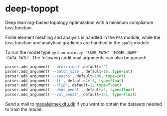# deep-topopt
Deep learning-based topology optimization with a minimum compliance loss function.

Finite element meshing and analysis is handled in the `FEA` module, while the loss function and analytical gradients are handled in the `spalg` module.

To run the model type `python main.py 'SAVE_PATH' 'MODEL_NAME' 'DATA_PATH'`. The following additional arguments can also be parsed:

```python
parser.add_argument('--pretrained',default="")
parser.add_argument('--batch_size', default=16, type=int)
parser.add_argument('--epochs', default=100, type=int)
parser.add_argument('--lr', default=2e-4, type=float)
parser.add_argument('--clip', default=1, type=float)
parser.add_argument('--dens_penal', default=2, type=float)
parser.add_argument('--vol_penal', default=1e1, type=float)
```

Send a mail to maoel@mek.dtu.dk if you want to obtain the datasets needed to train the model.
